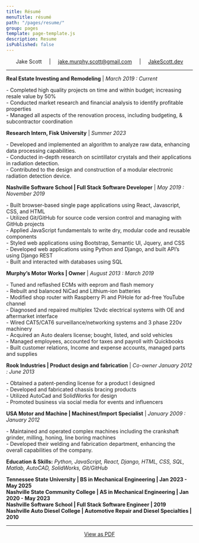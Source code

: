 ```yaml
---
title: Résumé
menuTitle: résumé
path: "/pages/resume/"
group: pages
template: page-template.js
description: Resume
isPublished: false
---
```


<!-- To update resume pdf, inside the Markdown file, Press F1 or Ctrl+Shift+P, Type export and select pdf -->

<!-- <div style="text-align: center; font-size: 19px">Jake Scott</div> -->
<div style="text-align: center">

<div style="text-align: center" > Jake Scott  &nbsp; &nbsp; | &nbsp; &nbsp; <a style="text-align: right" href="mailto:jake.murphy.scott@gmail.com"> jake.murphy.scott@gmail.com</a>  &nbsp; &nbsp; | &nbsp; &nbsp; <a target="_blank" rel="noopener noreferrer" href="https://jakescott.dev">JakeScott.dev</a>
 </div>
</div>

---

<!-- **JourneyPure | Admissions Coordinator** | *June 2020 : December 2020*
<p>- Managed new inquiries for admissions to JourneyPure Outpatient Programs <br />
- Maintained admission guidelines by developing and updating admission policies <br />
- Operational and administrative duties necessary to complete each admission
</p> -->

**Real Estate Investing and Remodeling** | *March 2019 : Current*
<p>
- Completed high quality projects on time and within budget; increasing resale value by 50% <br />
- Conducted market research and financial analysis to identify profitable properties <br />
- Managed all aspects of the renovation process, including budgeting, & subcontractor coordination 
</p>

**Research Intern, Fisk University** | *Summer 2023*
<p>
- Developed and implemented an algorithm to analyze raw data, enhancing data processing capabilities. <br />
- Conducted in-depth research on scintillator crystals and their applications in radiation detection. <br />
- Contributed to the design and construction of a modular electronic radiation detection device.
</p>

**Nashville Software School | Full Stack Software Developer** | *May 2019 : November 2019*
<p>
- Built browser-based single page applications using React, Javascript, CSS, and HTML  <br />
- Utilized Git/GitHub for source code version control and managing with GitHub projects  <br />
- Applied JavaScript fundamentals to write dry, modular code and reusable components  <br />
- Styled web applications using Bootstrap, Semantic UI, Jquery, and CSS  <br />
- Developed web applications using Python and Django, and built APIʼs using Django REST  <br />
- Built and interacted with databases using SQL <br />
</p>

<!-- - Collaborated on group projects reflecting real-world business problems using Agile development <br /> -->

**Murphy’s Motor Works | Owner** | *August 2013 : March 2019*

<p>
- Tuned and reflashed ECMs with eeprom and flash memory  <br />
- Rebuilt and balanced NiCad and Lithium-ion batteries  <br />
- Modified shop router with Raspberry Pi and PiHole for ad-free YouTube channel  <br />
- Diagnosed and repaired multiplex 12vdc electrical systems with OE and aftermarket interface  <br />
- Wired CAT5/CAT6 surveillance/networking systems and 3 phase 220v machinery  <br />
- Acquired an Auto dealers license; bought, listed, and sold vehicles <br />
- Managed employees, accounted for taxes and payroll with Quickbooks <br />
- Built customer relations, Income and expense accounts, managed parts and supplies <br />
</p>

**Rook Industries | Product design and fabrication** | *Co-owner January 2012 : June 2013*
<p>
- Obtained a patent-pending license for a product I designed <br />
- Developed and fabricated chassis bracing products <br />
- Utilized AutoCad and SolidWorks for design <br />
- Promoted business via social media for events and influencers
</p>

**USA Motor and Machine | Machinest/Import Specialist** | *January 2009 : January 2012*
<p>
- Maintained and operated complex machines including the crankshaft grinder, milling, honing, line boring machines <br />
- Developed their welding and fabrication department, enhancing the overall capabilities of the company.
</p>

**Education & Skills:** *Python, JavaScript, React, Django, HTML, CSS, SQL, Matlab, AutoCAD, SolidWorks, Git/GitHub* 

**Tennessee State University | BS in Mechanical Engineering | Jan 2023 - May 2025** <br />
**Nashville State Community College | AS in Mechanical Engineering | Jan 2020 - May 2023** <br />
**Nashville Software School | Full Stack Software Engineer | 2019** <br />
**Nashville Auto Diesel College | Automotive Repair and Diesel Specialties | 2010**

---

<center>
<a href="index.pdf" target="_blank">View as PDF</a>
</center>

